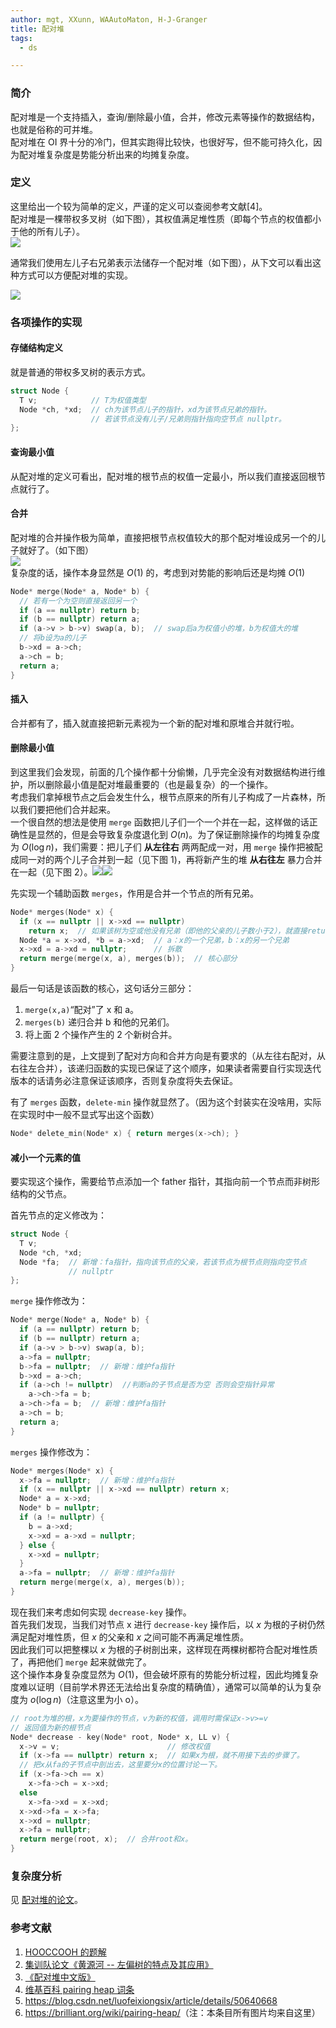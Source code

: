 ```yaml
---
author: mgt, XXunn, WAAutoMaton, H-J-Granger
title: 配对堆
tags:
  - ds

---
```


### 简介

配对堆是一个支持插入，查询/删除最小值，合并，修改元素等操作的数据结构，也就是俗称的可并堆。\
配对堆在 OI 界十分的冷门，但其实跑得比较快，也很好写，但不能可持久化，因为配对堆复杂度是势能分析出来的均摊复杂度。

### 定义

这里给出一个较为简单的定义，严谨的定义可以查阅参考文献\[4]。\
配对堆是一棵带权多叉树（如下图），其权值满足堆性质（即每个节点的权值都小于他的所有儿子）。\
![](./images/pairingheap1.png)

通常我们使用左儿子右兄弟表示法储存一个配对堆（如下图），从下文可以看出这种方式可以方便配对堆的实现。

![](./images/pairingheap2.png)

### 各项操作的实现

#### 存储结构定义

就是普通的带权多叉树的表示方式。

```cpp
struct Node {
  T v;            // T为权值类型
  Node *ch, *xd;  // ch为该节点儿子的指针，xd为该节点兄弟的指针。
                  // 若该节点没有儿子/兄弟则指针指向空节点 nullptr。
};
```

#### 查询最小值

从配对堆的定义可看出，配对堆的根节点的权值一定最小，所以我们直接返回根节点就行了。

#### 合并

配对堆的合并操作极为简单，直接把根节点权值较大的那个配对堆设成另一个的儿子就好了。（如下图）\
![](./images/pairingheap3.png)\
复杂度的话，操作本身显然是 $O(1)$ 的，考虑到对势能的影响后还是均摊 $O(1)$

```cpp
Node* merge(Node* a, Node* b) {
  // 若有一个为空则直接返回另一个
  if (a == nullptr) return b;
  if (b == nullptr) return a;
  if (a->v > b->v) swap(a, b);  // swap后a为权值小的堆，b为权值大的堆
  // 将b设为a的儿子
  b->xd = a->ch;
  a->ch = b;
  return a;
}
```

#### 插入

合并都有了，插入就直接把新元素视为一个新的配对堆和原堆合并就行啦。

#### 删除最小值

到这里我们会发现，前面的几个操作都十分偷懒，几乎完全没有对数据结构进行维护，所以删除最小值是配对堆最重要的（也是最复杂）的一个操作。\
考虑我们拿掉根节点之后会发生什么，根节点原来的所有儿子构成了一片森林，所以我们要把他们合并起来。\
一个很自然的想法是使用 `merge` 函数把儿子们一个一个并在一起，这样做的话正确性是显然的，但是会导致复杂度退化到 $O(n)$。为了保证删除操作的均摊复杂度为 $O(\log n)$，我们需要：把儿子们 **从左往右** 两两配成一对，用 `merge` 操作把被配成同一对的两个儿子合并到一起（见下图 1)，再将新产生的堆 **从右往左** 暴力合并在一起（见下图 2）。![](./images/pairingheap4.jpg)![](./images/pairingheap5.jpg)

先实现一个辅助函数 `merges`，作用是合并一个节点的所有兄弟。

```cpp
Node* merges(Node* x) {
  if (x == nullptr || x->xd == nullptr)
    return x;  // 如果该树为空或他没有兄弟（即他的父亲的儿子数小于2），就直接return。
  Node *a = x->xd, *b = a->xd;  // a：x的一个兄弟，b：x的另一个兄弟
  x->xd = a->xd = nullptr;      // 拆散
  return merge(merge(x, a), merges(b));  // 核心部分
}
```

最后一句话是该函数的核心，这句话分三部分：

1.  `merge(x,a)`“配对”了 x 和 a。
2.  `merges(b)` 递归合并 b 和他的兄弟们。
3.  将上面 2 个操作产生的 2 个新树合并。

需要注意到的是，上文提到了配对方向和合并方向是有要求的（从左往右配对，从右往左合并），该递归函数的实现已保证了这个顺序，如果读者需要自行实现迭代版本的话请务必注意保证该顺序，否则复杂度将失去保证。

有了 `merges` 函数，`delete-min` 操作就显然了。（因为这个封装实在没啥用，实际在实现时中一般不显式写出这个函数）

```cpp
Node* delete_min(Node* x) { return merges(x->ch); }
```

#### 减小一个元素的值

要实现这个操作，需要给节点添加一个 father 指针，其指向前一个节点而非树形结构的父节点。

首先节点的定义修改为：

```cpp
struct Node {
  T v;
  Node *ch, *xd;
  Node *fa;  // 新增：fa指针，指向该节点的父亲，若该节点为根节点则指向空节点
             // nullptr
};
```

`merge` 操作修改为：

```cpp
Node* merge(Node* a, Node* b) {
  if (a == nullptr) return b;
  if (b == nullptr) return a;
  if (a->v > b->v) swap(a, b);
  a->fa = nullptr;
  b->fa = nullptr;  // 新增：维护fa指针
  b->xd = a->ch;
  if (a->ch != nullptr)  //判断a的子节点是否为空 否则会空指针异常
    a->ch->fa = b;
  a->ch->fa = b;  // 新增：维护fa指针
  a->ch = b;
  return a;
}
```

`merges` 操作修改为：

```cpp
Node* merges(Node* x) {
  x->fa = nullptr;  // 新增：维护fa指针
  if (x == nullptr || x->xd == nullptr) return x;
  Node* a = x->xd;
  Node* b = nullptr;
  if (a != nullptr) {
    b = a->xd;
    x->xd = a->xd = nullptr;
  } else {
    x->xd = nullptr;
  }
  a->fa = nullptr;  // 新增：维护fa指针
  return merge(merge(x, a), merges(b));
}
```

现在我们来考虑如何实现 `decrease-key` 操作。\
首先我们发现，当我们对节点 x 进行 `decrease-key` 操作后，以 $x$ 为根的子树仍然满足配对堆性质，但 $x$ 的父亲和 $x$ 之间可能不再满足堆性质。\
因此我们可以把整棵以 $x$ 为根的子树剖出来，这样现在两棵树都符合配对堆性质了，再把他们 `merge` 起来就做完了。\
这个操作本身复杂度显然为 $O(1)$，但会破坏原有的势能分析过程，因此均摊复杂度难以证明（目前学术界还无法给出复杂度的精确值），通常可以简单的认为复杂度为 $o(\log n)$（注意这里为小 o）。

```cpp
// root为堆的根，x为要操作的节点，v为新的权值，调用时需保证x->v>=v
// 返回值为新的根节点
Node* decrease - key(Node* root, Node* x, LL v) {
  x->v = v;                        // 修改权值
  if (x->fa == nullptr) return x;  // 如果x为根，就不用接下去的步骤了。
  // 把x从fa的子节点中剖出去，这里要分x的位置讨论一下。
  if (x->fa->ch == x)
    x->fa->ch = x->xd;
  else
    x->fa->xd = x->xd;
  x->xd->fa = x->fa;
  x->xd = nullptr;
  x->fa = nullptr;
  return merge(root, x);  // 合并root和x。
}
```

### 复杂度分析

见 [配对堆的论文](http://www.cs.cmu.edu/\~sleator/papers/pairing-heaps.pdf)。

### 参考文献

1.  [HOOCCOOH 的题解](https://hooccooh.blog.luogu.org/solution-p3377)
2.  [集训队论文《黄源河 -- 左偏树的特点及其应用》](https://wenku.baidu.com/view/20e9ff18964bcf84b9d57ba1.html)
3.  [《配对堆中文版》](https://wenku.baidu.com/view/f2527bc2bb4cf7ec4afed06d.html)
4.  [维基百科 pairing heap 词条](https://en.wikipedia.org/wiki/Pairing\_heap)
5.  <https://blog.csdn.net/luofeixiongsix/article/details/50640668>
6.  <https://brilliant.org/wiki/pairing-heap/>（注：本条目所有图片均来自这里）

